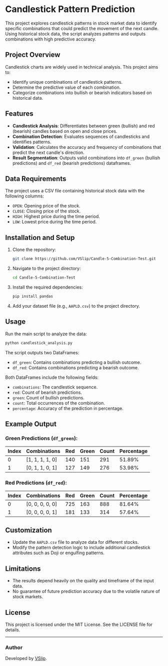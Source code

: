 # Candlestick Pattern Prediction

This project explores candlestick patterns in stock market data to identify specific combinations that could predict the movement of the next candle. Using historical stock data, the script analyzes patterns and outputs combinations with high predictive accuracy.

## Project Overview

Candlestick charts are widely used in technical analysis. This project aims to:
- Identify unique combinations of candlestick patterns.
- Determine the predictive value of each combination.
- Categorize combinations into bullish or bearish indicators based on historical data.

## Features

- **Candlestick Analysis**: Differentiates between green (bullish) and red (bearish) candles based on open and close prices.
- **Combination Detection**: Evaluates sequences of candlesticks and identifies patterns.
- **Validation**: Calculates the accuracy and frequency of combinations that predict the next candle's direction.
- **Result Segmentation**: Outputs valid combinations into `df_green` (bullish predictions) and `df_red` (bearish predictions) dataframes.

## Data Requirements

The project uses a CSV file containing historical stock data with the following columns:
- `OPEN`: Opening price of the stock.
- `CLOSE`: Closing price of the stock.
- `HIGH`: Highest price during the time period.
- `LOW`: Lowest price during the time period.

## Installation and Setup

1. Clone the repository:
   ```bash
   git clone https://github.com/VSlip/Candle-5-Combination-Test.git
   ```

2. Navigate to the project directory:
   ```bash
   cd Candle-5-Combination-Test
   ```

3. Install the required dependencies:
   ```bash
   pip install pandas
   ```

4. Add your dataset file (e.g., `AAPLD.csv`) to the project directory.

## Usage

Run the main script to analyze the data:
```bash
python candlestick_analysis.py
```

The script outputs two DataFrames:
- `df_green`: Contains combinations predicting a bullish outcome.
- `df_red`: Contains combinations predicting a bearish outcome.

Both DataFrames include the following fields:
- `combinations`: The candlestick sequence.
- `red`: Count of bearish predictions.
- `green`: Count of bullish predictions.
- `count`: Total occurrences of the combination.
- `percentage`: Accuracy of the prediction in percentage.

## Example Output

### Green Predictions (`df_green`):
| Index | Combinations       | Red | Green | Count | Percentage |
|-------|--------------------|-----|-------|-------|------------|
| 0     | [1, 1, 1, 1, 0]   | 140 | 151   | 291   | 51.89%     |
| 1     | [0, 1, 1, 0, 1]   | 127 | 149   | 276   | 53.98%     |

### Red Predictions (`df_red`):
| Index | Combinations       | Red | Green | Count | Percentage |
|-------|--------------------|-----|-------|-------|------------|
| 0     | [0, 0, 0, 0, 0]   | 725 | 163   | 888   | 81.64%     |
| 1     | [0, 0, 0, 0, 1]   | 181 | 133   | 314   | 57.64%     |

## Customization

- Update the `AAPLD.csv` file to analyze data for different stocks.
- Modify the pattern detection logic to include additional candlestick attributes such as Doji or engulfing patterns.

## Limitations

- The results depend heavily on the quality and timeframe of the input data.
- No guarantee of future prediction accuracy due to the volatile nature of stock markets.


## License

This project is licensed under the MIT License. See the LICENSE file for details.

---

### Author
Developed by [VSlip](https://github.com/VSlip).
